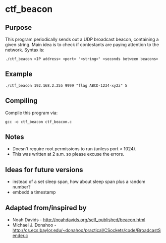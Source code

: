 # ctf_beacon

## Purpose 
This program periodically sends out a UDP broadcast beacon, containing a given string.  Main idea is to check if contestants are paying attention to the network. Syntax is:

    ./ctf_beacon <IP address> <port> "<string>" <seconds between beacons>

## Example

    ./ctf_beacon 192.168.2.255 9999 "flag ABCD-1234-xy2z" 5

## Compiling

Compile this program via:

    gcc -o ctf_beacon ctf_beacon.c

## Notes

* Doesn't require root permissions to run (unless port < 1024).
* This was written at 2 a.m. so please excuse the errors.

## Ideas for future versions

* instead of a set sleep span, how about sleep span plus a random number?
* embedd a timestamp

## Adapted from/inspired by

* Noah Davids - http://noahdavids.org/self_published/beacon.html
* Michael J. Donahoo - http://cs.ecs.baylor.edu/~donahoo/practical/CSockets/code/BroadcastSender.c
